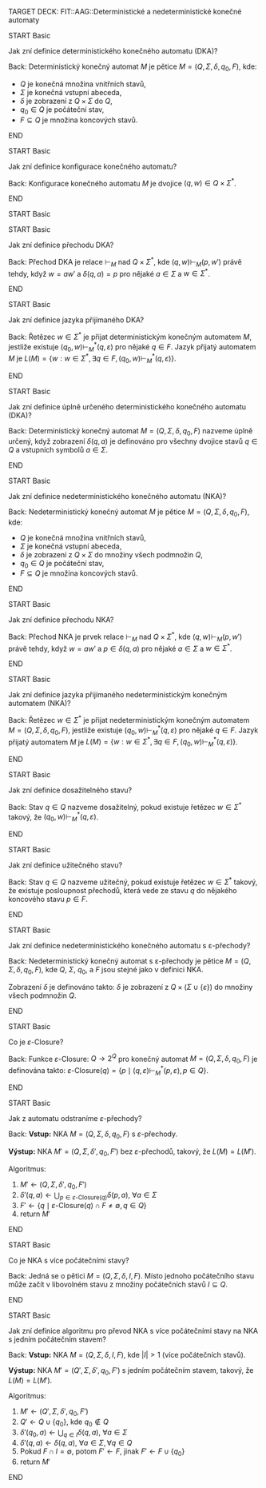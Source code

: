 TARGET DECK: FIT::AAG::Deterministické a nedeterministické konečné automaty

START
Basic

Jak zní definice deterministického konečného automatu (DKA)?

Back:
Deterministický konečný automat $M$ je pětice $M = (Q, \Sigma, \delta, q_0, F)$, kde:
- $Q$ je konečná množina vnitřních stavů,
- $\Sigma$ je konečná vstupní abeceda,
- $\delta$ je zobrazení z $Q \times \Sigma$ do $Q$,
- $q_0 \in Q$ je počáteční stav,
- $F \subseteq Q$ je množina koncových stavů.
<!--ID: 1729778067028-->
END

START
Basic

Jak zní definice konfigurace konečného automatu?

Back:
Konfigurace konečného automatu $M$ je dvojice $(q, w) \in Q \times \Sigma^*$.
<!--ID: 1729778067033-->
END

START
Basic

START
Basic

Jak zní definice přechodu DKA?

Back:
Přechod DKA je relace $\vdash_M$ nad $Q \times \Sigma^*$, kde $(q, w) \vdash_M (p, w')$ právě tehdy, když $w = aw'$ a $\delta(q, a) = p$ pro nějaké $a \in \Sigma$ a $w \in \Sigma^*$.
<!--ID: 1729778067038-->
END

START
Basic

Jak zní definice jazyka přijímaného DKA?

Back:
Řetězec $w \in \Sigma^*$ je přijat deterministickým konečným automatem $M$, jestliže existuje $(q_0, w) \vdash_M^* (q, \varepsilon)$ pro nějaké $q \in F$. Jazyk přijatý automatem $M$ je $L(M) = \{ w : w \in \Sigma^*, \exists q \in F, (q_0, w) \vdash_M^* (q, \varepsilon) \}$.
<!--ID: 1729778067043-->
END

START
Basic

Jak zní definice úplně určeného deterministického konečného automatu (DKA)?

Back:
Deterministický konečný automat $M = (Q, \Sigma, \delta, q_0, F)$ nazveme úplně určený, když zobrazení $\delta(q, a)$ je definováno pro všechny dvojice stavů $q \in Q$ a vstupních symbolů $a \in \Sigma$.
<!--ID: 1729778067048-->
END

START
Basic

Jak zní definice nedeterministického konečného automatu (NKA)?

Back:
Nedeterministický konečný automat $M$ je pětice $M = (Q, \Sigma, \delta, q_0, F)$, kde:
- $Q$ je konečná množina vnitřních stavů,
- $\Sigma$ je konečná vstupní abeceda,
- $\delta$ je zobrazení z $Q \times \Sigma$ do množiny všech podmnožin $Q$,
- $q_0 \in Q$ je počáteční stav,
- $F \subseteq Q$ je množina koncových stavů.
<!--ID: 1729778067052-->
END

START
Basic

Jak zní definice přechodu NKA?

Back:
Přechod NKA je prvek relace $\vdash_M$ nad $Q \times \Sigma^*$, kde $(q, w) \vdash_M (p, w')$ právě tehdy, když $w = aw'$ a $p \in \delta(q, a)$ pro nějaké $a \in \Sigma$ a $w \in \Sigma^*$.
<!--ID: 1729778067058-->
END


START
Basic

Jak zní definice jazyka přijímaného nedeterministickým konečným automatem (NKA)?

Back:
Řetězec $w \in \Sigma^*$ je přijat nedeterministickým konečným automatem $M = (Q, \Sigma, \delta, q_0, F)$, jestliže existuje $(q_0, w) \vdash_M^* (q, \varepsilon)$ pro nějaké $q \in F$. Jazyk přijatý automatem $M$ je $L(M) = \{ w : w \in \Sigma^*, \exists q \in F, (q_0, w) \vdash_M^* (q, \varepsilon) \}$.
<!--ID: 1729778067062-->
END

START
Basic

Jak zní definice dosažitelného stavu?

Back:
Stav $q \in Q$ nazveme dosažitelný, pokud existuje řetězec $w \in \Sigma^*$ takový, že $(q_0, w) \vdash_M^* (q, \varepsilon)$.
<!--ID: 1729778067067-->
END

START
Basic

Jak zní definice užitečného stavu?

Back:
Stav $q \in Q$ nazveme užitečný, pokud existuje řetězec $w \in \Sigma^*$ takový, že existuje posloupnost přechodů, která vede ze stavu $q$ do nějakého koncového stavu $p \in F$.
<!--ID: 1729778067072-->
END

START
Basic

Jak zní definice nedeterministického konečného automatu s ε-přechody?

Back:
Nedeterministický konečný automat s ε-přechody je pětice $M = (Q, \Sigma, \delta, q_0, F)$, kde $Q$, $\Sigma$, $q_0$, a $F$ jsou stejné jako v definici NKA.

Zobrazení $\delta$ je definováno takto:
$\delta$ je zobrazení z $Q \times (\Sigma \cup \{ε\})$ do množiny všech podmnožin $Q$.
<!--ID: 1729778067077-->
END

START
Basic

Co je $\varepsilon$-Closure?

Back:
Funkce $\varepsilon$-Closure: $Q \to 2^Q$ pro konečný automat $M = (Q, \Sigma, \delta, q_0, F)$ je definována takto:
$\varepsilon$-Closure$(q) = \{p \mid (q, \varepsilon) \vdash_M^* (p, \varepsilon), p \in Q\}$.
<!--ID: 1729778067086-->
END



START
Basic

Jak z automatu odstraníme $\varepsilon$-přechody?

Back:
**Vstup:** NKA $M = (Q, \Sigma, \delta, q_0, F)$ s $\varepsilon$-přechody.

**Výstup:** NKA $M' = (Q, \Sigma, \delta', q_0, F')$ bez $\varepsilon$-přechodů, takový, že $L(M) = L(M')$.

Algoritmus:

1. $M' \leftarrow (Q, \Sigma, \delta', q_0, F')$
2. $\delta'(q, a) \leftarrow \bigcup_{p \in \varepsilon\text{-Closure}(q)} \delta(p, a)$, $\forall a \in \Sigma$
3. $F' \leftarrow \{q \mid \varepsilon\text{-Closure}(q) \cap F \neq \emptyset, q \in Q\}$
4. return $M'$
<!--ID: 1729778067091-->
END

START
Basic

Co je NKA s více počátečními stavy?

Back:
Jedná se o pětici $M = (Q, \Sigma, \delta, I, F)$.
Místo jednoho počátečního stavu může začít v libovolném stavu z množiny počátečních stavů $I \subseteq Q$.
<!--ID: 1729778067096-->
END

START
Basic

Jak zní definice algoritmu pro převod NKA s více počátečními stavy na NKA s jedním počátečním stavem?

Back:
**Vstup:** NKA $M = (Q, \Sigma, \delta, I, F)$, kde $|I| > 1$ (více počátečních stavů).

**Výstup:** NKA $M' = (Q', \Sigma, \delta', q_0, F')$ s jedním počátečním stavem, takový, že $L(M) = L(M')$.

Algoritmus:

1. $M' \leftarrow (Q', \Sigma, \delta', q_0, F')$
2. $Q' \leftarrow Q \cup \{q_0\}$, kde $q_0 \notin Q$
3. $\delta'(q_0, a) \leftarrow \bigcup_{q \in I} \delta(q, a)$, $\forall a \in \Sigma$
4. $\delta'(q, a) \leftarrow \delta(q, a)$, $\forall a \in \Sigma, \forall q \in Q$
5. Pokud $F \cap I = \emptyset$, potom $F' \leftarrow F$, jinak $F' \leftarrow F \cup \{q_0\}$
6. return $M'$
<!--ID: 1729778067101-->
END
